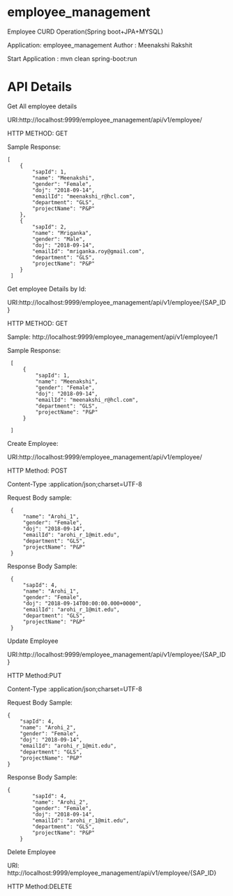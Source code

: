 # employee_management
Employee CURD Operation(Spring boot+JPA+MYSQL)

Application: employee_management
Author : Meenakshi Rakshit

Start Application : mvn clean spring-boot:run

API Details
==================

Get All employee details

URI:http://localhost:9999/employee_management/api/v1/employee/

HTTP METHOD: GET

Sample Response:

    [
        {
            "sapId": 1,
            "name": "Meenakshi",
            "gender": "Female",
            "doj": "2018-09-14",
            "emailId": "meenakshi_r@hcl.com",
            "department": "GLS",
            "projectName": "P&P"
        },
        {
            "sapId": 2,
            "name": "Mriganka",
            "gender": "Male",
            "doj": "2018-09-14",
            "emailId": "mriganka.roy@gmail.com",
            "department": "GLS",
            "projectName": "P&P"
        }
     ]

 Get employee Details by Id:

URI:http://localhost:9999/employee_management/api/v1/employee/{SAP_ID}

HTTP METHOD: GET

Sample: http://localhost:9999/employee_management/api/v1/employee/1

 Sample Response:
 
     [
         {
             "sapId": 1,
             "name": "Meenakshi",
             "gender": "Female",
             "doj": "2018-09-14",
             "emailId": "meenakshi_r@hcl.com",
             "department": "GLS",
             "projectName": "P&P"
         }

     ]

 Create Employee:

 URI:http://localhost:9999/employee_management/api/v1/employee/
 
 HTTP Method: POST
 
 Content-Type :application/json;charset=UTF-8
 
 Request Body sample:
 
     {
         "name": "Arohi_1",
         "gender": "Female",
         "doj": "2018-09-14",
         "emailId": "arohi_r_1@mit.edu",
         "department": "GLS",
         "projectName": "P&P"
     }

 Response Body Sample:

     {
         "sapId": 4,
         "name": "Arohi_1",
         "gender": "Female",
         "doj": "2018-09-14T00:00:00.000+0000",
         "emailId": "arohi_r_1@mit.edu",
         "department": "GLS",
         "projectName": "P&P"
     }

Update Employee

URI:http://localhost:9999/employee_management/api/v1/employee/{SAP_ID}

HTTP Method:PUT

Content-Type :application/json;charset=UTF-8

Request Body Sample:

    {
        "sapId": 4,
        "name": "Arohi_2",
        "gender": "Female",
        "doj": "2018-09-14",
        "emailId": "arohi_r_1@mit.edu",
        "department": "GLS",
        "projectName": "P&P"
    }

 Response Body Sample:

    {
            "sapId": 4,
            "name": "Arohi_2",
            "gender": "Female",
            "doj": "2018-09-14",
            "emailId": "arohi_r_1@mit.edu",
            "department": "GLS",
            "projectName": "P&P"
        }


Delete Employee

URI: http://localhost:9999/employee_management/api/v1/employee/{SAP_ID}

HTTP Method:DELETE
